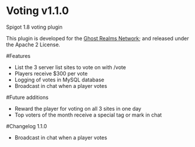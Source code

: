 # Voting v1.1.0
Spigot 1.8 voting plugin

This plugin is developed for the [Ghost Realms Network](http://ghostrealms.net); and released under the Apache 2 License.

#Features
- List the 3 server list sites to vote on with /vote
- Players receive $300 per vote
- Logging of votes in MySQL database
- Broadcast in chat when a player votes

#Future additions
- Reward the player for voting on all 3 sites in one day
- Top voters of the month receive a special tag or mark in chat

#Changelog
1.1.0
- Broadcast in chat when a player votes
